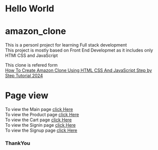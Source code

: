 # Hello World
# amazon_clone
This is a personl project for learning Full stack development <br>
This project is mostly based on Front End Developmet as it includes only HTMl CSS and JavaScript <br>


This clone is refered form <br>[How To Create Amazon Clone Using HTML CSS And JavaScript Step by Step Tutorial 2024](https://www.youtube.com/watch?v=NC0IRIJhFpI)

# Page view

To view the Main page [click Here](https://vinaykumarng.github.io/amazon_clone/) <br>
To view the Product page [click Here](https://vinaykumarng.github.io/amazon_clone/product.html) <br>
To view the Cart page [click Here](https://vinaykumarng.github.io/amazon_clone/cart.html) <br>
To view the Signin page [click Here](https://vinaykumarng.github.io/amazon_clone/signin.html) <br>
To view the Signup page [click Here](https://vinaykumarng.github.io/amazon_clone/signup.html)


<h3> ThankYou </h3>
